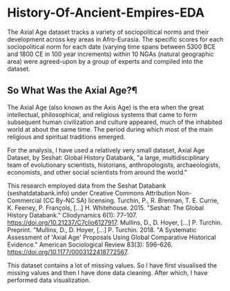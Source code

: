 # History-Of-Ancient-Empires-EDA
The Axial Age dataset tracks a variety of sociopolitical norms and their development across key areas in Afro-Eurasia. The specific scores for each sociopolitical norm for each date (varying time spans between 5300 BCE and 1800 CE in 100 year increments) within 10 NGAs (natural geographic area) were agreed-upon by a group of experts and compiled into the dataset.

## So What Was the Axial Age?¶
The Axial Age (also known as the Axis Age) is the era when the great intellectual, philosophical, and religious systems that came to form subsequent human civilization and culture appeared, much of the inhabited world at about the same time. The period during which most of the main religious and spiritual traditions emerged.

For the analysis, I have used a relatively very small dataset, Axial Age Dataset, by Seshat: Global History Databank, "a large, multidisciplinary team of evolutionary scientists, historians, anthropologists, archaeologists, economists, and other social scientists from around the world."

This research employed data from the Seshat Databank (seshatdatabank.info) under Creative Commons Attribution Non-Commercial (CC By-NC SA) licensing.
Turchin, P., R. Brennan, T. E. Currie, K. Feeney, P. François, […] H. Whitehouse. 2015. "Seshat: The Global History Databank." Cliodynamics 6(1): 77–107. https://doi.org/10.21237/C7clio6127917.
Mullins, D., D. Hoyer, […] P. Turchin. Preprint. "Mullins, D., D. Hoyer, […] P. Turchin. 2018. "A Systematic Assessment of 'Axial Age' Proposals Using Global Comparative Historical Evidence." American Sociological Review 83(3): 596–626. https://doi.org/10.1177/0003122418772567.

This dataset contains a lot of missing values. So I have first visualised the missing values and then I have done data cleaning. After which, I have performed data visualization.
